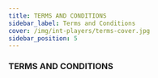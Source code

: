 ```yaml
---
title: TERMS AND CONDITIONS
sidebar_label: Terms and Conditions
cover: /img/int-players/terms-cover.jpg
sidebar_position: 5
---
```

    
### TERMS AND CONDITIONS

